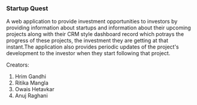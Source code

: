 <h3>Startup Quest</h3>

<p>A web application to provide investment opportunities to investors by providing information about startups and information about their upcoming projects along with their CRM style dashboard record which potrays the progress of these projects, the investment they are getting at that instant.The application also provides periodic updates of the project's development to the investor when they start following that project.</p>

<p>Creators:</p>
<ol>
  <li>Hrim Gandhi</li>
  <li>Ritika Mangla</li>
  <li>Owais Hetavkar</li>
  <li>Anuj Raghani</li>
<ol>
